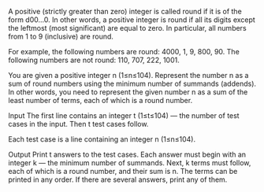 A positive (strictly greater than zero) integer is called round if it is of the form d00...0. In other words, a positive integer is round if all its digits except the leftmost (most significant) are equal to zero. In particular, all numbers from 1 to 9 (inclusive) are round.

For example, the following numbers are round: 4000, 1, 9, 800, 90. The following numbers are not round: 110, 707, 222, 1001.

You are given a positive integer n (1≤n≤104). Represent the number n as a sum of round numbers using the minimum number of summands (addends). In other words, you need to represent the given number n as a sum of the least number of terms, each of which is a round number.

Input
The first line contains an integer t (1≤t≤104) — the number of test cases in the input. Then t test cases follow.

Each test case is a line containing an integer n (1≤n≤104).

Output
Print t answers to the test cases. Each answer must begin with an integer k — the minimum number of summands. Next, k terms must follow, each of which is a round number, and their sum is n. The terms can be printed in any order. If there are several answers, print any of them.

